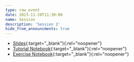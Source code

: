 ```yaml
---
type: raw_event
date: 2023-11-20T11:30:00
name: Session
description: 'Session 2'
hide_from_announcments: true
---
```


* [Slides](https://pynoon.github.io/curriculum/week_2/slides.html){:target="_blank"}{:rel="noopener"}
* [Tutorial Notebook](https://pynoon.github.io/jupyterlite/lab/index.html?fromURL=https://raw.githubusercontent.com/pynoon/curriculum/main/week_2/week_2_tutorial.ipynb){:target="_blank"}{:rel="noopener"}
* [Exercise Notebook](https://pynoon.github.io/jupyterlite/lab/index.html?fromURL=https://raw.githubusercontent.com/pynoon/curriculum/main/week_2/week_2_exercise.ipynb){:target="_blank"}{:rel="noopener"}
